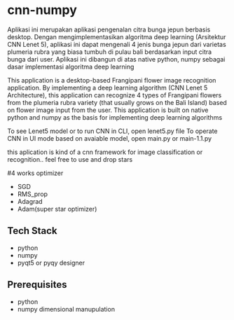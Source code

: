 # cnn-numpy
Aplikasi ini merupakan aplikasi pengenalan citra bunga jepun berbasis desktop. Dengan mengimplementasikan algoritma deep learning (Arsitektur CNN Lenet 5), aplikasi ini dapat mengenali 4 jenis bunga jepun dari varietas plumeria rubra yang biasa tumbuh di pulau bali berdasarkan input citra bunga dari user. Aplikasi ini dibangun di atas native python, numpy sebagai dasar implementasi algoritma deep learning

This application is a desktop-based Frangipani flower image recognition application. By implementing a deep learning algorithm (CNN Lenet 5 Architecture), this application can recognize 4 types of Frangipani flowers from the plumeria rubra variety (that usually grows on the Bali Island) based on flower image input from the user. This application is built on native python and numpy as the basis for implementing deep learning algorithms

To see Lenet5 model or to run CNN in CLI, open lenet5.py file
To operate CNN in UI mode based on avaiable model,  open main.py or main-1.1.py

this aplication is kind of a cnn framework for image classification or recognition.. feel free to use and drop stars

#4 works optimizer
- SGD
- RMS_prop
- Adagrad
- Adam(super star optimizer)

## Tech Stack

 - python
 - numpy
 - pyqt5 or pyqy designer
 
 ## Prerequisites
 
 - python
 - numpy dimensional manupulation
